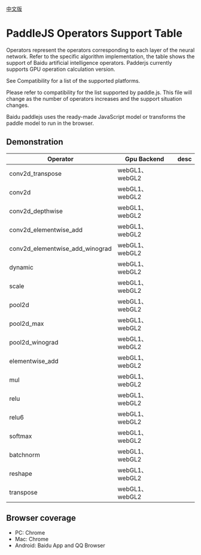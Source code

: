 [中文版](./README_cn.md)
# PaddleJS Operators Support Table

Operators represent the operators corresponding to each layer of the neural network. Refer to the specific algorithm implementation, the table shows the support of Baidu artificial intelligence operators. Padderjs currently supports GPU operation calculation version.

See Compatibility for a list of the supported platforms.

Please refer to compatibility for the list supported by paddle.js. This file will change as the number of operators increases and the support situation changes.

Baidu paddlejs uses the ready-made JavaScript model or transforms the paddle model to run in the browser.

## Demonstration


| Operator      | Gpu Backend    | desc     |
| ------------- | ------------- | ------------- |
| conv2d_transpose   |  webGL1、 webGL2   | |
| conv2d   |  webGL1、 webGL2   | |
| conv2d_depthwise   |  webGL1、 webGL2   | |
| conv2d_elementwise_add   |  webGL1、 webGL2   | |
| conv2d_elementwise_add_winograd   |  webGL1、 webGL2   | |
| dynamic   |  webGL1、 webGL2   | |
| scale   |  webGL1、 webGL2   | |
| pool2d   |  webGL1、 webGL2   | |
| pool2d_max   |  webGL1、 webGL2   | |
| pool2d_winograd   |  webGL1、 webGL2   | |
| elementwise_add   |  webGL1、 webGL2   | |
| mul   |  webGL1、 webGL2   | |
| relu   |  webGL1、 webGL2   | |
| relu6   |  webGL1、 webGL2   | |
| softmax   |  webGL1、 webGL2   | |
| batchnorm   |  webGL1、 webGL2   | |
| reshape   |  webGL1、 webGL2   | |
| transpose   |  webGL1、 webGL2   | |


## Browser coverage

* PC: Chrome
* Mac: Chrome
* Android: Baidu App and QQ Browser


